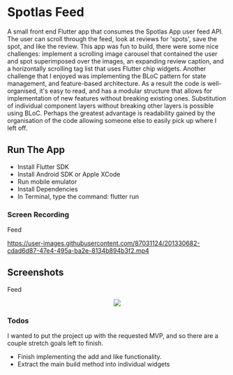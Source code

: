 # Spotlas Feed

A small front end Flutter app that consumes the Spotlas App user feed API. The user can scroll through the feed, look at reviews for 'spots', save the spot, and like the review. This app was fun to build, there were some nice challenges: implement a scrolling image carousel that contained the user and spot superimposed over the images, an expanding review caption, and a horizontally scrolling tag list that uses Flutter chip widgets. Another challenge that I enjoyed was implementing the BLoC pattern for state management, and feature-based architecture. As a result the code is well-organised, it's easy to read, and has a modular structure that allows for implementation of new features without breaking existing ones. Substitution of individual component layers without breaking other layers is possible using BLoC. Perhaps the greatest advantage is readability gained by the organisation of the code allowing someone else to easily pick up where I left off.

## Run The App

- Install Flutter SDK
- Install Android SDK or Apple XCode
- Run mobile emulator
- Install Dependencies
- In Terminal, type the command: flutter run

### Screen Recording

Feed
<p style="text-align:center">
  

https://user-images.githubusercontent.com/87031124/201330682-cdad6d87-47e4-495a-ba2e-8134b894b3f2.mp4



</p>

## Screenshots

Feed
<p style="text-align:center">
  <img  src="assets/SpotlasFeed.png">
</p>

### Todos
I wanted to put the project up with the requested MVP, and so there are a couple stretch goals left to finish.
- Finish implementing the add and like functionality.
- Extract the main build method into individual widgets
